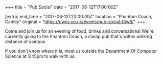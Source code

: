 +++
title = "Pub Social"
date = "2017-06-12T17:00:00Z"

[extra]
end_time = "2017-06-12T20:00:00Z"
location = "Phantom Coach, Canley"
original = "https://uwcs.co.uk/events/pub-social-t3w8/"
+++

Come and join us for an evening of food, drinks and conversations\! We're currently going to the Phantom Coach, a cheap pub that's within walking distance of campus.

If you don't know where it is, meet us outside the Department Of Computer Science at 5:45pm to walk with us.

